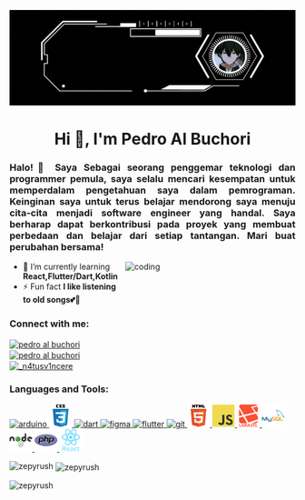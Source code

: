 <p align="center">
  <img src="https://github.com/Zepyrush/Zepyrush/blob/main/welcome%20to%20my%20Github%20profile.gif" alt="logo"/>
</p>


<h1 align="center">Hi 👋, I'm Pedro Al Buchori</h1>
<h3 align="center" style="text-align:justify;">Halo!👋 Saya Sebagai seorang penggemar teknologi dan programmer pemula, saya selalu mencari kesempatan untuk memperdalam pengetahuan saya dalam pemrograman. Keinginan saya untuk terus belajar mendorong saya menuju cita-cita menjadi software engineer yang handal. Saya berharap dapat berkontribusi pada proyek yang membuat perbedaan dan belajar dari setiap tantangan. Mari buat perubahan bersama!</h3>

<img align="right" alt="coding" height="250" width="300" src="https://media.giphy.com/media/v1.Y2lkPTc5MGI3NjExancwNjVxNTNpdGlyYTV5Yzd1cGdqYm5hOGttNjd5bGU5b3M0NDZqbSZlcD12MV9naWZzX3NlYXJjaCZjdD1n/bGgsc5mWoryfgKBx1u/giphy.gif">

- 🌱 I’m currently learning **React,Flutter/Dart,Kotlin**
- ⚡ Fun fact **I like listening to old songs💕🎵**

<h3 align="left">Connect with me:</h3>
<p align="left">
<a href="https://linkedin.com/in/pedro al buchori" target="blank"><img align="center" src="https://raw.githubusercontent.com/rahuldkjain/github-profile-readme-generator/master/src/images/icons/Social/linked-in-alt.svg" alt="pedro al buchori" height="30" width="40" /></a>
<a href="https://stackoverflow.com/users/pedro al buchori" target="blank"><img align="center" src="https://raw.githubusercontent.com/rahuldkjain/github-profile-readme-generator/master/src/images/icons/Social/stack-overflow.svg" alt="pedro al buchori" height="30" width="40" /></a>
<a href="https://instagram.com/_n4tusv1ncere" target="blank"><img align="center" src="https://raw.githubusercontent.com/rahuldkjain/github-profile-readme-generator/master/src/images/icons/Social/instagram.svg" alt="_n4tusv1ncere" height="30" width="40" /></a>
</p>

<h3 align="left">Languages and Tools:</h3>
<p align="left"> <a href="https://www.arduino.cc/" target="_blank" rel="noreferrer"> <img src="https://cdn.worldvectorlogo.com/logos/arduino-1.svg" alt="arduino" width="40" height="40"/> </a> <a href="https://www.w3schools.com/css/" target="_blank" rel="noreferrer"> <img src="https://raw.githubusercontent.com/devicons/devicon/master/icons/css3/css3-original-wordmark.svg" alt="css3" width="40" height="40"/> </a> <a href="https://dart.dev" target="_blank" rel="noreferrer"> <img src="https://www.vectorlogo.zone/logos/dartlang/dartlang-icon.svg" alt="dart" width="40" height="40"/> </a> <a href="https://www.figma.com/" target="_blank" rel="noreferrer"> <img src="https://www.vectorlogo.zone/logos/figma/figma-icon.svg" alt="figma" width="40" height="40"/> </a> <a href="https://flutter.dev" target="_blank" rel="noreferrer"> <img src="https://www.vectorlogo.zone/logos/flutterio/flutterio-icon.svg" alt="flutter" width="40" height="40"/> </a> <a href="https://git-scm.com/" target="_blank" rel="noreferrer"> <img src="https://www.vectorlogo.zone/logos/git-scm/git-scm-icon.svg" alt="git" width="40" height="40"/> </a> <a href="https://www.w3.org/html/" target="_blank" rel="noreferrer"> <img src="https://raw.githubusercontent.com/devicons/devicon/master/icons/html5/html5-original-wordmark.svg" alt="html5" width="40" height="40"/> </a> <a href="https://developer.mozilla.org/en-US/docs/Web/JavaScript" target="_blank" rel="noreferrer"> <img src="https://raw.githubusercontent.com/devicons/devicon/master/icons/javascript/javascript-original.svg" alt="javascript" width="40" height="40"/> </a> <a href="https://laravel.com/" target="_blank" rel="noreferrer"> <img src="https://raw.githubusercontent.com/devicons/devicon/master/icons/laravel/laravel-plain-wordmark.svg" alt="laravel" width="40" height="40"/> </a> <a href="https://www.mysql.com/" target="_blank" rel="noreferrer"> <img src="https://raw.githubusercontent.com/devicons/devicon/master/icons/mysql/mysql-original-wordmark.svg" alt="mysql" width="40" height="40"/> </a> <a href="https://nodejs.org" target="_blank" rel="noreferrer"> <img src="https://raw.githubusercontent.com/devicons/devicon/master/icons/nodejs/nodejs-original-wordmark.svg" alt="nodejs" width="40" height="40"/> </a> <a href="https://www.php.net" target="_blank" rel="noreferrer"> <img src="https://raw.githubusercontent.com/devicons/devicon/master/icons/php/php-original.svg" alt="php" width="40" height="40"/> </a> <a href="https://reactjs.org/" target="_blank" rel="noreferrer"> <img src="https://raw.githubusercontent.com/devicons/devicon/master/icons/react/react-original-wordmark.svg" alt="react" width="40" height="40"/> </a> </p>

<p><img align="left" src="https://github-readme-stats.vercel.app/api/top-langs?username=zepyrush&show_icons=true&locale=en&layout=compact" alt="zepyrush" /></p>

<p>&nbsp;<img align="center" src="https://github-readme-stats.vercel.app/api?username=zepyrush&show_icons=true&locale=en" alt="zepyrush" /></p>

<p><img align="center" src="https://github-readme-streak-stats.herokuapp.com/?user=zepyrush&" alt="zepyrush" /></p>
